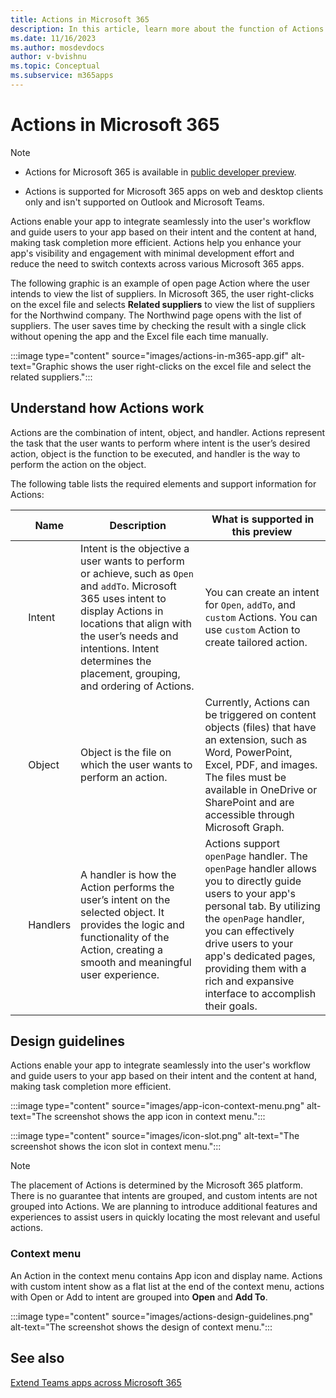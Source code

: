 ```yaml
---
title: Actions in Microsoft 365
description: In this article, learn more about the function of Actions and its use cases. 
ms.date: 11/16/2023
ms.author: mosdevdocs
author: v-bvishnu
ms.topic: Conceptual
ms.subservice: m365apps
---
```

# Actions in Microsoft 365

> [!NOTE]
>
> * Actions for Microsoft 365 is available in [public developer preview](../resources/dev-preview/developer-preview-intro.md).
>
> * Actions is supported for Microsoft 365 apps on web and desktop clients only and isn't supported on Outlook and Microsoft Teams.

Actions enable your app to integrate seamlessly into the user's workflow and guide users to your app based on their intent and the content at hand, making task completion more efficient.
Actions help you enhance your app's visibility and engagement with minimal development effort and reduce the need to switch contexts across various Microsoft 365 apps.

The following graphic is an example of open page Action where the user intends to view the list of suppliers. In Microsoft 365, the user right-clicks on the excel file and selects **Related suppliers** to view the list of suppliers for the Northwind company. The Northwind page opens with the list of suppliers. The user saves time by checking the result with a single click without opening the app and the Excel file each time manually.

  :::image type="content" source="images/actions-in-m365-app.gif" alt-text="Graphic shows the user right-clicks on the excel file and select the related suppliers.":::

## Understand how Actions work

Actions are the combination of intent, object, and handler. Actions represent the task that the user wants to perform where intent is the user’s desired action, object is the function to be executed, and handler is the way to perform the action on the object.

The following table lists the required elements and support information for Actions:

| &nbsp; | Name | Description | What is supported in this preview  
| --- | --- | --- | ---|
| &nbsp; | Intent | Intent is the objective a user wants to perform or achieve, such as `Open` and  `addTo`. Microsoft 365 uses intent to display Actions in locations that align with the user’s needs and intentions. Intent determines the placement, grouping, and ordering of Actions. | You can create an intent for `Open`, `addTo`, and `custom` Actions. You can use `custom` Action to create tailored action. |
| &nbsp; | Object  | Object is the file on which the user wants to perform an action. | Currently, Actions can be triggered on content objects (files) that have an extension, such as Word, PowerPoint, Excel, PDF, and images. The files must be available in OneDrive or SharePoint and are accessible through Microsoft Graph. |
| &nbsp; | Handlers | A handler is how the Action performs the user’s intent on the selected object. It provides the logic and functionality of the Action, creating a smooth and meaningful user experience. | Actions support `openPage` handler. The `openPage` handler allows you to directly guide users to your app's personal tab. By utilizing the `openPage` handler, you can effectively drive users to your app's dedicated pages, providing them with a rich and expansive interface to accomplish their goals. |

## Design guidelines

Actions enable your app to integrate seamlessly into the user's workflow and guide users to your app based on their intent and the content at hand, making task completion more efficient.

:::image type="content" source="images/app-icon-context-menu.png" alt-text="The screenshot shows the app icon in context menu.":::

:::image type="content" source="images/icon-slot.png" alt-text="The screenshot shows the icon slot in context menu.":::

> [!NOTE]
> The placement of Actions is determined by the Microsoft 365 platform.
There is no guarantee that intents are grouped, and custom intents are not grouped into Actions. We are planning to introduce additional features and experiences to assist users in quickly locating the most relevant and useful actions.

### Context menu

An Action in the context menu contains App icon and display name. Actions with custom intent show as a flat list at the end of the context menu, actions with Open or Add to intent are grouped into **Open** and **Add To**.

:::image type="content" source="images/actions-design-guidelines.png" alt-text="The screenshot shows the design of context menu.":::

## See also

[Extend Teams apps across Microsoft 365](overview.md)

